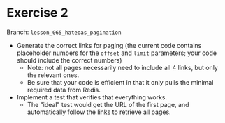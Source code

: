 # Exercise 2

Branch: `lesson_065_hateoas_pagination`

- Generate the correct links for paging (the current code contains placeholder numbers for the `offset` and `limit` parameters; your code should include the correct numbers)
   - Note: not all pages necessarily need to include all 4 links, but only the relevant ones.
   - Be sure that your code is efficient in that it only pulls the minimal required data from Redis.
- Implement a test that verifies that everything works. 
  - The "ideal" test would get the URL of the first page, and automatically follow the links to retrieve all pages.

